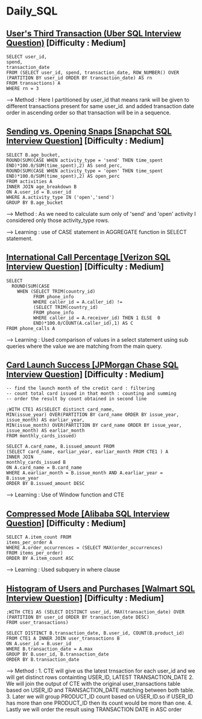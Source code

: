 # Daily_SQL

## [User's Third Transaction (Uber SQL Interview Question)](https://datalemur.com/questions/sql-third-transaction) [Difficulty : Medium]

```
SELECT user_id, 
spend, 
transaction_date 
FROM (SELECT user_id, spend, transaction_date, ROW_NUMBER() OVER (PARTITION BY user_id ORDER BY transaction_date) AS rn
FROM transactions) A 
WHERE rn = 3
```

--> Method : Here I partitioned by user_id that means rank will be given to different transactions present for same user_id. and added transaction date order in ascending order so that transaction will be in a sequence.


## [Sending vs. Opening Snaps [Snapchat SQL Interview Question]](https://datalemur.com/questions/time-spent-snaps) [Difficulty : Medium]

```
SELECT B.age_bucket,
ROUND(SUM(CASE WHEN activity_type = 'send' THEN time_spent END)*100.0/SUM(time_spent),2) AS send_perc,
ROUND(SUM(CASE WHEN activity_type = 'open' THEN time_spent END)*100.0/SUM(time_spent),2) AS open_perc
FROM activities A
INNER JOIN age_breakdown B
ON A.user_id = B.user_id
WHERE A.activity_type IN ('open','send')
GROUP BY B.age_bucket
```

--> Method : As we need to calculate sum only of 'send' and 'open' activity I considered only those activity_type rows.

--> Learning : use of CASE statement in AGGREGATE function in SELECT statement.


## [International Call Percentage [Verizon SQL Interview Question]](https://datalemur.com/questions/international-call-percentage) [Difficulty : Medium]

```
SELECT 
  ROUND(SUM(CASE
    WHEN (SELECT TRIM(country_id) 
          FROM phone_info 
          WHERE caller_id = A.caller_id) != 
          (SELECT TRIM(country_id) 
          FROM phone_info 
          WHERE caller_id = A.receiver_id) THEN 1 ELSE  0
          END)*100.0/COUNT(A.caller_id),1) AS C
FROM phone_calls A
```

--> Learning : Used comparison of values in a select statement using sub queries where the value we are matching from the main query.


## [Card Launch Success [JPMorgan Chase SQL Interview Question]](https://datalemur.com/questions/card-launch-success) [Difficulty : Medium]

```
-- find the launch month of the credit card : filtering
-- count total card issued in that month : counting and summing
-- order the result by count obtained in second line

;WITH CTE1 AS(SELECT distinct card_name,
MIN(issue_year) OVER(PARTITION BY card_name ORDER BY issue_year, issue_month) AS earliar_year,
MIN(issue_month) OVER(PARTITION BY card_name ORDER BY issue_year, issue_month) AS earliar_month
FROM monthly_cards_issued)

SELECT A.card_name, B.issued_amount FROM
(SELECT card_name, earliar_year, earliar_month FROM CTE1 ) A
INNER JOIN 
monthly_cards_issued B 
ON A.card_name = B.card_name 
WHERE A.earliar_month = B.issue_month AND A.earliar_year = B.issue_year
ORDER BY B.issued_amount DESC
```

--> Learning : Use of Window function and CTE


## [Compressed Mode [Alibaba SQL Interview Question]](https://datalemur.com/questions/alibaba-compressed-mode) [Difficulty : Medium]

```
SELECT A.item_count FROM 
items_per_order A
WHERE A.order_occurrences = (SELECT MAX(order_occurrences) 
FROM items_per_order) 
ORDER BY A.item_count ASC
```

--> Learning : Used subquery in where clause


## [Histogram of Users and Purchases [Walmart SQL Interview Question]](https://datalemur.com/questions/histogram-users-purchases) [Difficulty : Medium]

```
;WITH CTE1 AS (SELECT DISTINCT user_id, MAX(transaction_date) OVER (PARTITION BY user_id ORDER BY transaction_date DESC)
FROM user_transactions)

SELECT DISTINCT B.transaction_date, B.user_id, COUNT(B.product_id)
FROM CTE1 A INNER JOIN user_transactions B
ON A.user_id = B.user_id
WHERE B.transaction_date = A.max
GROUP BY B.user_id, B.transaction_date 
ORDER BY B.transaction_date
```

--> Method : 1. CTE will give us the latest trnsaction for each user_id and we will get distinct rows containting USER_ID, LATEST TRANSACTION_DATE
    2. We will join the output of CTE with the original user_transactions table based on USER_ID and TRANSACTION_DATE matching between both table.
    3. Later we will group PRODUCT_ID count based on USER_ID.so if USER_ID has more than one PRODUCT_ID then its count would be more than one.
    4. Lastly we will order the  result using TRANSACTION DATE in ASC order